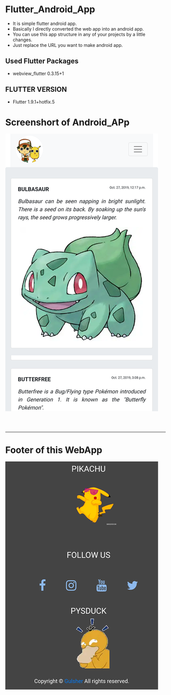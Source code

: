 # Flutter_Android_App
<ul>
  <li> It is simple flutter android app.</li>
  <li> Basically I directly converted the web app into an android app.</li>
  <li> You can use this app structure in any of your projects by a little changes.</li>
  <li> Just replace the URL you want to make android app.</li>
  </ul>
  
 <h2>Used Flutter Packages</h2>
  <ul>
    <li> webview_flutter 0.3.15+1</li>
  </ul>

<h2> FLUTTER VERSION</h2>
<ul>
<li> Flutter 1.9.1+hotfix.5</li>
</ul>
 

<h1> Screenshort of Android_APp</h1>

![Repo List](Screenshort1.png)



<br/><br/>
<hr/>
<h1> Footer of this WebApp </h1>

![Repo List](Screenshort2.png)

